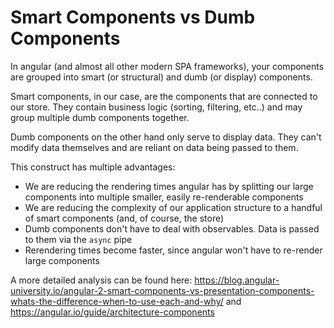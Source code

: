 # Smart Components vs Dumb Components
In angular (and almost all other modern SPA frameworks), your components are grouped into
smart (or structural) and dumb (or display) components. 

Smart components, in our case, are the components that are connected to our store. They contain
business logic (sorting, filtering, etc..) and may group multiple dumb components together.

Dumb components on the other hand only serve to display data. They can't modify data themselves
and are reliant on data being passed to them.

This construct has multiple advantages:
* We are reducing the rendering times angular has by splitting our large components
into multiple smaller, easily re-renderable components
* We are reducing the complexity of our application structure to a handful of smart components 
(and, of course, the store)
* Dumb components don't have to deal with observables. Data is passed to them via the ``async``
pipe
* Rerendering times become faster, since angular won't have to re-render large components

A more detailed analysis can be found here: https://blog.angular-university.io/angular-2-smart-components-vs-presentation-components-whats-the-difference-when-to-use-each-and-why/ and
https://angular.io/guide/architecture-components
